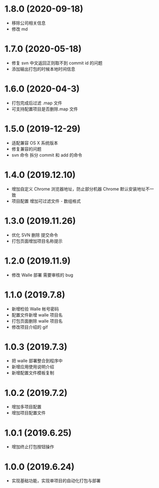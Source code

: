 # 1.8.0 (2020-09-18)

- 移除公司相关信息
- 修改 md

# 1.7.0 (2020-05-18)

- 修复 svn 中文返回正则取不到 commit id 的问题
- 添加输出打包的时候本地时间信息

# 1.6.0 (2020-04-3)

- 打包完成后过滤 .map 文件
- 可支持配置项目是否删除.map 文件

# 1.5.0 (2019-12-29)

- 适配兼容 OS X 系统版本
- 修复兼容的问题
- svn 命令 拆分 commit 和 add 的命令

# 1.4.0 (2019.12.10)

- 增加自定义 Chrome 浏览器地址，防止部分机器 Chrome 默认安装地址不一致
- 项目配置 增加可过滤文件 - 数组格式

# 1.3.0 (2019.11.26)

- 优化 SVN 删除 提交命令
- 打包页面增加项目名称提示

# 1.2.0 (2019.11.9)

- 修改 Walle 部署 需要审核的 bug

# 1.1.0 (2019.7.8)

- 新增检验 Walle 帐号密码
- 配置文件新增 walle 项目名
- 打包页面删除 walle 项目名
- 修改项目介绍的 gif

# 1.0.3 (2019.7.3)

- 把 walle 部署整合到程序中
- 新增应用使用说明介绍
- 新增配置文件模板复制

# 1.0.2 (2019.7.2)

- 增加多项目配置
- 增加项目配置文件

# 1.0.1 (2019.6.25)

- 增加终止打包按钮操作

# 1.0.0 (2019.6.24)

- 实现基础功能，实现单项目的自动化打包与部署
